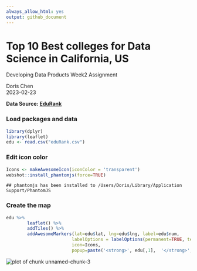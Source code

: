 ```yaml
---
always_allow_html: yes
output: github_document
---
```


# Top 10 Best colleges for Data Science in California, US  
Developing Data Products Week2 Assignment  

Doris Chen  
2023-02-23  
  
  
**Data Source: [EduRank](https://edurank.org/cs/data-science/california/)**  
  

### Load packages and data


```r
library(dplyr)
library(leaflet)
edu <- read.csv("eduRank.csv")
```
  
### Edit icon color  
  

```r
Icons <- makeAwesomeIcon(iconColor = 'transparent')
webshot::install_phantomjs(force=TRUE)
```

```
## phantomjs has been installed to /Users/Doris/Library/Application Support/PhantomJS
```
  
### Create the map  
  

```r
edu %>% 
        leaflet() %>% 
        addTiles() %>% 
        addAwesomeMarkers(lat=edu$lat, lng=edu$lng, label=edu$num, 
                         labelOptions = labelOptions(permanent=TRUE, textOnly=TRUE, textsize = "15px", style=list(color="white"), direction="top"), 
                         icon=Icons,
                         popup=paste('<strong>', edu[,1],  '</strong>', edu[,2], edu[,3], edu[,4], sep = "<br/>"))
```

![plot of chunk unnamed-chunk-3](figure/unnamed-chunk-3-1.png)
 
